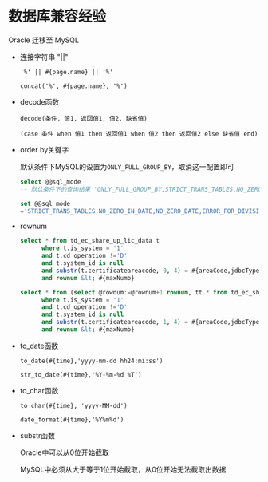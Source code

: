 # 数据库兼容经验

Oracle 迁移至 MySQL

- 连接字符串 "||"

  `'%' || #{page.name} || '%'`

  `concat('%', #{page.name}, '%')`

  

- decode函数

  `decode(条件, 值1, 返回值1, 值2, 缺省值)`

  `(case 条件 when 值1 then 返回值1 when 值2 then 返回值2 else 缺省值 end)`

  

- order by关键字

  默认条件下MySQL的设置为`ONLY_FULL_GROUP_BY`，取消这一配置即可

  ```sql
  select @@sql_mode
  -- 默认条件下的查询结果 'ONLY_FULL_GROUP_BY,STRICT_TRANS_TABLES,NO_ZERO_IN_DATE,NO_ZERO_DATE,ERROR_FOR_DIVISION_BY_ZERO,NO_ENGINE_SUBSTITUTION'
  ```

  ```sql
  set @@sql_mode 
  ='STRICT_TRANS_TABLES,NO_ZERO_IN_DATE,NO_ZERO_DATE,ERROR_FOR_DIVISION_BY_ZERO,NO_ENGINE_SUBSTITUTION';
  ```



- rownum

  ```sql
  select * from td_ec_share_up_lic_data t 
  		where t.is_system = '1'
  		and t.cd_operation !='D'
  		and t.system_id is null
  		and substr(t.certificateareacode, 0, 4) = #{areaCode,jdbcType=VARCHAR}
  		and rownum &lt; #{maxNumb}
  ```

  ```sql
  select * from (select @rownum:=@rownum+1 rownum, tt.* from td_ec_share_up_lic_data tt, (SELECT @rownum:=0) r)t
  		where t.is_system = '1'
  	    and t.cd_operation !='D'
  		and t.system_id is null
  		and substr(t.certificateareacode, 1, 4) = #{areaCode,jdbcType=VARCHAR}
  		and rownum &lt; #{maxNumb}
  ```



- to_date函数

  `to_date(#{time},'yyyy-mm-dd hh24:mi:ss')`

  `str_to_date(#{time},'%Y-%m-%d %T')`



- to_char函数

  `to_char(#{time}, 'yyyy-MM-dd')`

  `date_format(#{time},'%Y%m%d')`



- substr函数

  Oracle中可以从0位开始截取

  MySQL中必须从大于等于1位开始截取，从0位开始无法截取出数据
